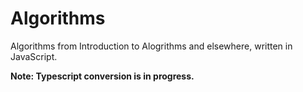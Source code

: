 # Algorithms

Algorithms from Introduction to Alogrithms and elsewhere, written in JavaScript.

**Note: Typescript conversion is in progress.**
